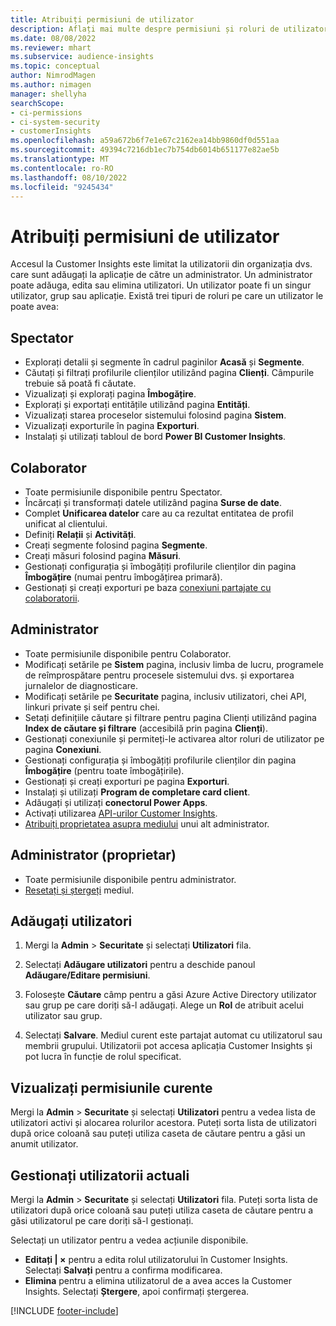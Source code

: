 ```yaml
---
title: Atribuiți permisiuni de utilizator
description: Aflați mai multe despre permisiuni și roluri de utilizator.
ms.date: 08/08/2022
ms.reviewer: mhart
ms.subservice: audience-insights
ms.topic: conceptual
author: NimrodMagen
ms.author: nimagen
manager: shellyha
searchScope:
- ci-permissions
- ci-system-security
- customerInsights
ms.openlocfilehash: a59a672b6f7e1e67c2162ea14bb9860df0d551aa
ms.sourcegitcommit: 49394c7216db1ec7b754db6014b651177e82ae5b
ms.translationtype: MT
ms.contentlocale: ro-RO
ms.lasthandoff: 08/10/2022
ms.locfileid: "9245434"
---
```

# <a name="assign-user-permissions"></a>Atribuiți permisiuni de utilizator

Accesul la Customer Insights este limitat la utilizatorii din organizația dvs. care sunt adăugați la aplicație de către un administrator. Un administrator poate adăuga, edita sau elimina utilizatori. Un utilizator poate fi un singur utilizator, grup sau aplicație. Există trei tipuri de roluri pe care un utilizator le poate avea:

## <a name="viewer"></a>Spectator

- Explorați detalii și segmente în cadrul paginilor **Acasă** și **Segmente**.
- Căutați și filtrați profilurile clienților utilizând pagina **Clienți**. Câmpurile trebuie să poată fi căutate.
- Vizualizați și explorați pagina **Îmbogățire**.
- Explorați și exportați entitățile utilizând pagina **Entități**.
- Vizualizați starea proceselor sistemului folosind pagina **Sistem**.
- Vizualizați exporturile în pagina **Exporturi**.
- Instalați și utilizați tabloul de bord **Power BI Customer Insights**.

## <a name="contributor"></a>Colaborator

- Toate permisiunile disponibile pentru Spectator.
- Încărcați și transformați datele utilizând pagina **Surse de date**.
- Complet **Unificarea datelor** care au ca rezultat entitatea de profil unificat al clientului.
- Definiți **Relații** și **Activități**.
- Creați segmente folosind pagina **Segmente**.
- Creați măsuri folosind pagina **Măsuri**.
- Gestionați configurația și îmbogățiți profilurile clienților din pagina **Îmbogățire** (numai pentru îmbogățirea primară).
- Gestionați și creați exporturi pe baza [conexiuni partajate cu colaboratorii](connections.md#allow-contributors-to-use-a-connection-for-exports).

## <a name="admin"></a>Administrator

- Toate permisiunile disponibile pentru Colaborator.
- Modificați setările pe **Sistem** pagina, inclusiv limba de lucru, programele de reîmprospătare pentru procesele sistemului dvs. și exportarea jurnalelor de diagnosticare.
- Modificați setările pe **Securitate** pagina, inclusiv utilizatori, chei API, linkuri private și seif pentru chei.
- Setați definițiile căutare și filtrare pentru pagina Clienți utilizând pagina **Index de căutare și filtrare** (accesibilă prin pagina **Clienți**).
- Gestionați conexiunile și permiteți-le activarea altor roluri de utilizator pe pagina **Conexiuni**.
- Gestionați configurația și îmbogățiți profilurile clienților din pagina **Îmbogățire** (pentru toate îmbogățirile).
- Gestionați și creați exporturi pe pagina **Exporturi**.
- Instalați și utilizați **Program de completare card client**.
- Adăugați și utilizați **conectorul Power Apps**.
- Activați utilizarea [API-urilor Customer Insights](apis.md).
- [Atribuiți proprietatea asupra mediului](manage-environments.md#change-the-owner-of-an-environment) unui alt administrator.

## <a name="admin-owner"></a>Administrator (proprietar)

- Toate permisiunile disponibile pentru administrator.
- [Resetați și ștergeți](manage-environments.md#reset-an-existing-environment-preview) mediul.

## <a name="add-users"></a>Adăugați utilizatori

1. Mergi la **Admin** > **Securitate** și selectați **Utilizatori** fila.

1. Selectați **Adăugare utilizatori** pentru a deschide panoul **Adăugare/Editare permisiuni**.

1. Folosește **Căutare** câmp pentru a găsi Azure Active Directory utilizator sau grup pe care doriți să-l adăugați. Alege un **Rol** de atribuit acelui utilizator sau grup.

1. Selectați **Salvare**. Mediul curent este partajat automat cu utilizatorul sau membrii grupului. Utilizatorii pot accesa aplicația Customer Insights și pot lucra în funcție de rolul specificat.

## <a name="view-current-permissions"></a>Vizualizați permisiunile curente

Mergi la **Admin** > **Securitate** și selectați **Utilizatori** pentru a vedea lista de utilizatori activi și alocarea rolurilor acestora. Puteți sorta lista de utilizatori după orice coloană sau puteți utiliza caseta de căutare pentru a găsi un anumit utilizator.

## <a name="manage-current-users"></a>Gestionați utilizatorii actuali

Mergi la **Admin** > **Securitate** și selectați **Utilizatori** fila. Puteți sorta lista de utilizatori după orice coloană sau puteți utiliza caseta de căutare pentru a găsi utilizatorul pe care doriți să-l gestionați.

Selectați un utilizator pentru a vedea acțiunile disponibile.

- **Editați | ×** pentru a edita rolul utilizatorului în Customer Insights. Selectați **Salvați** pentru a confirma modificarea.
- **Elimina** pentru a elimina utilizatorul de a avea acces la Customer Insights. Selectați **Ștergere**, apoi confirmați ștergerea.

[!INCLUDE [footer-include](includes/footer-banner.md)]
